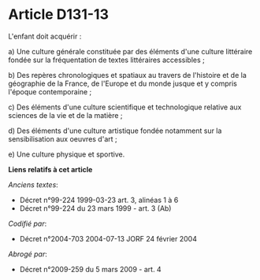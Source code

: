 # Article D131-13

L'enfant doit acquérir :

a) Une culture générale constituée par des éléments d'une culture littéraire fondée sur la fréquentation de textes
littéraires accessibles ;

b) Des repères chronologiques et spatiaux au travers de l'histoire et de la géographie de la France, de l'Europe et du monde
jusque et y compris l'époque contemporaine ;

c) Des éléments d'une culture scientifique et technologique relative aux sciences de la vie et de la matière ;

d) Des éléments d'une culture artistique fondée notamment sur la sensibilisation aux oeuvres d'art ;

e) Une culture physique et sportive.

**Liens relatifs à cet article**

_Anciens textes_:

  - Décret n°99-224 1999-03-23 art. 3, alinéas 1 à 6
  - Décret n°99-224 du 23 mars 1999 - art. 3 (Ab)

_Codifié par_:

  - Décret n°2004-703 2004-07-13 JORF 24 février 2004

_Abrogé par_:

  - Décret n°2009-259 du 5 mars 2009 - art. 4
